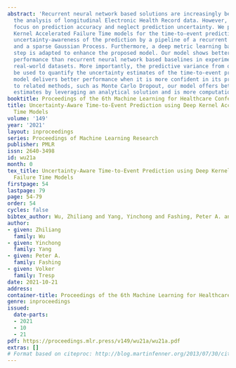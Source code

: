 ```yaml
---
abstract: 'Recurrent neural network based solutions are increasingly being used in
  the analysis of longitudinal Electronic Health Record data. However, most works
  focus on prediction accuracy and neglect prediction uncertainty. We propose Deep
  Kernel Accelerated Failure Time models for the time-to-event prediction task, enabling
  uncertainty-awareness of the prediction by a pipeline of a recurrent neural network
  and a sparse Gaussian Process. Furthermore, a deep metric learning based pre-training
  step is adapted to enhance the proposed model. Our model shows better point estimate
  performance than recurrent neural network based baselines in experiments on two
  real-world datasets. More importantly, the predictive variance from our model can
  be used to quantify the uncertainty estimates of the time-to-event prediction: Our
  model delivers better performance when it is more confident in its prediction. Compared
  to related methods, such as Monte Carlo Dropout, our model offers better uncertainty
  estimates by leveraging an analytical solution and is more computationally efficient.'
booktitle: Proceedings of the 6th Machine Learning for Healthcare Conference
title: Uncertainty-Aware Time-to-Event Prediction using Deep Kernel Accelerated Failure
  Time Models
volume: '149'
year: '2021'
layout: inproceedings
series: Proceedings of Machine Learning Research
publisher: PMLR
issn: 2640-3498
id: wu21a
month: 0
tex_title: Uncertainty-Aware Time-to-Event Prediction using Deep Kernel Accelerated
  Failure Time Models
firstpage: 54
lastpage: 79
page: 54-79
order: 54
cycles: false
bibtex_author: Wu, Zhiliang and Yang, Yinchong and Fashing, Peter A. and Tresp, Volker
author:
- given: Zhiliang
  family: Wu
- given: Yinchong
  family: Yang
- given: Peter A.
  family: Fashing
- given: Volker
  family: Tresp
date: 2021-10-21
address:
container-title: Proceedings of the 6th Machine Learning for Healthcare Conference
genre: inproceedings
issued:
  date-parts:
  - 2021
  - 10
  - 21
pdf: https://proceedings.mlr.press/v149/wu21a/wu21a.pdf
extras: []
# Format based on citeproc: http://blog.martinfenner.org/2013/07/30/citeproc-yaml-for-bibliographies/
---
```

